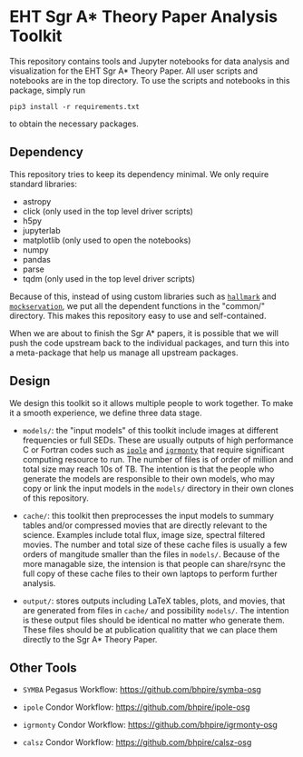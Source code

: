 # EHT Sgr A* Theory Paper Analysis Toolkit

This repository contains tools and Jupyter notebooks for data analysis
and visualization for the EHT Sgr A* Theory Paper.
All user scripts and notebooks are in the top directory.
To use the scripts and notebooks in this package, simply run

    pip3 install -r requirements.txt

to obtain the necessary packages.


## Dependency

This repository tries to keep its dependency minimal.
We only require standard libraries:

* astropy
* click (only used in the top level driver scripts)
* h5py
* jupyterlab
* matplotlib (only used to open the notebooks)
* numpy
* pandas
* parse
* tqdm (only used in the top level driver scripts)

Because of this, instead of using custom libraries such as
[`hallmark`](https://github.com/l6a/hallmark)
and
[`mockservation`](https://github.com/focisrc/mockservation),
we put all the dependent functions in the "common/" directory.
This makes this repository easy to use and self-contained.

When we are about to finish the Sgr A* papers, it is possible that we
will push the code upstream back to the individual packages, and turn
this into a meta-package that help us manage all upstream packages.


## Design

We design this toolkit so it allows multiple people to work together.
To make it a smooth experience, we define three data stage.

* `models/`: the "input models" of this toolkit include images at
  different frequencies or full SEDs.
  These are usually outputs of high performance C or Fortran codes such as
  [`ipole`](https://github.com/AFD-Illinois/ipole) and
  [`igrmonty`](https://github.com/AFD-Illinois/ipole)
  that require significant computing resource to run.
  The number of files is of order of million and total size may reach
  10s of TB.
  The intention is that the people who generate the models are
  responsible to their own models, who may copy or link the input
  models in the `models/` directory in their own clones of this
  repository.

* `cache/`: this toolkit then preprocesses the input models to summary
  tables and/or compressed movies that are directly relevant to the
  science.
  Examples include total flux, image size, spectral filtered movies.
  The number and total size of these cache files is usually a few
  orders of mangitude smaller than the files in `models/`.
  Because of the more managable size, the intension is that people can
  share/rsync the full copy of these cache files to their own laptops
  to perform further analysis.

* `output/`: stores outputs including LaTeX tables, plots, and movies,
  that are generated from files in `cache/` and possibility `models/`.
  The intention is these output files should be identical no matter
  who generate them.
  These files should be at publication qualitity that we can place
  them directly to the Sgr A* Theory Paper.


## Other Tools

* `SYMBA` Pegasus Workflow: https://github.com/bhpire/symba-osg

* `ipole` Condor Workflow: https://github.com/bhpire/ipole-osg

* `igrmonty` Condor Workflow: https://github.com/bhpire/igrmonty-osg

* `calsz` Condor Workflow: https://github.com/bhpire/calsz-osg
